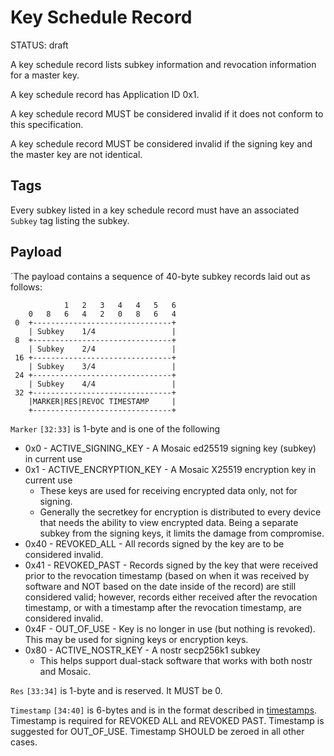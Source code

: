# Key Schedule Record

<status>STATUS: draft</status>

A key schedule record lists subkey information and revocation information for a master key.

A key schedule record has Application ID 0x1.

A key schedule record MUST be considered invalid if it does not conform to this specification.

A key schedule record MUST be considered invalid if the signing key and the master key are not identical.

## Tags

Every subkey listed in a key schedule record must have an associated `Subkey` tag listing the subkey.

## Payload

`The payload contains a sequence of 40-byte subkey records laid out as follows:

```
            1   2   3   4   4   5   6
    0   8   6   4   2   0   8   6   4
 0  +-------------------------------+
    | Subkey    1/4                 |
 8  +-------------------------------+
    | Subkey    2/4                 |
 16 +-------------------------------+
    | Subkey    3/4                 |
 24 +-------------------------------+
    | Subkey    4/4                 |
 32 +-------------------------------+
    |MARKER|RES|REVOC TIMESTAMP     |
    +-------------------------------+
```

`Marker` `[32:33]` is 1-byte and is one of the following
* 0x0 - ACTIVE_SIGNING_KEY - A Mosaic ed25519 signing key (subkey) in current use
* 0x1 - ACTIVE_ENCRYPTION_KEY - A Mosaic X25519 encryption key in current use
    * These keys are used for receiving encrypted data only, not for signing.
    * Generally the secretkey for encryption is distributed to every device that needs
      the ability to view encrypted data. Being a separate subkey from the signing keys, it
      limits the damage from compromise.
* 0x40 - REVOKED_ALL - All records signed by the key are to be considered invalid.
* 0x41 - REVOKED_PAST - Records signed by the key that were received prior to the revocation
    timestamp (based on when it was received by software and NOT based on the date inside
    of the record) are still considered valid; however, records either received after the
    revocation timestamp, or with a timestamp after the revocation timestamp, are
    considered invalid.
* 0x4F - OUT_OF_USE - Key is no longer in use (but nothing is revoked). This may be used for
    signing keys or encryption keys.
* 0x80 - ACTIVE_NOSTR_KEY - A nostr secp256k1 subkey
    * This helps support dual-stack software that works with both nostr and Mosaic.

`Res` `[33:34]` is 1-byte and is reserved. It MUST be 0.

`Timestamp` `[34:40]` is 6-bytes and is in the format described in  [timestamps](timestamps.md).
Timestamp is required for REVOKED ALL and REVOKED PAST.  Timestamp is suggested for OUT_OF_USE.
Timestamp SHOULD be zeroed in all other cases.
